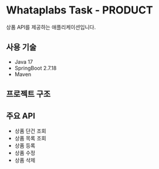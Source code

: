 # Whataplabs Task - PRODUCT
상품 API를 제공하는 애플리케이션입니다.

## 사용 기술
- Java 17
- SpringBoot 2.7.18
- Maven

## 프로젝트 구조

## 주요 API
- 상품 단건 조회
- 상품 목록 조회
- 상품 등록
- 상품 수정
- 상품 삭제